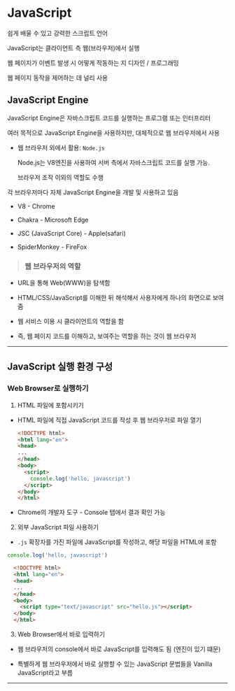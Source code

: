 # JavaScript

쉽게 배울 수 있고 강력한 스크립트 언어

JavaScript는 클라이언트 측 웹(브라우저)에서 실행

웹 페이지가 이벤트 발생 시 어떻게 작동하는 지 디자인 / 프로그래밍

웹 페이지 동작을 제어하는 데 널리 사용

## JavaScript Engine

JavaScript Engine은 자바스크립트 코드를 실행하는 프로그램 또는 인터프리터

여러 목적으로 JavaScript Engine을 사용하지만, 대체적으로 웹 브라우저에서 사용

  - 웹 브라우저 외에서 활용: `Node.js`

    Node.js는 V8엔진을 사용하여 서버 측에서 자바스크립트 코드를 실행 가능. 
    
    브라우저 조작 이외의 역할도 수행

각 브라우저마다 자체 JavaScript Engine을 개발 및 사용하고 있음

  - V8 - Chrome

  - Chakra - Microsoft Edge

  - JSC (JavaScript Core) - Apple(safari)

  - SpiderMonkey - FireFox

> ### 웹 브라우저의 역할

  - URL을 통해 Web(WWW)을 탐색함

  - HTML/CSS/JavaScript를 이해한 뒤 해석해서 사용자에게 하나의 화면으로 보여줌

  - 웹 서비스 이용 시 클라이언트의 역할을 함

  - 즉, 웹 페이지 코드를 이해하고, 보여주는 역할을 하는 것이 웹 브라우저

---

## JavaScript 실행 환경 구성

### Web Browser로 실행하기

1. HTML 파일에 포함시키기

  - HTML 파일에 직접 JavaScript 코드를 작성 후 웹 브라우저로 파일 열기

    ```html
    <!DOCTYPE html>
    <html lang="en">
    <head>
    ...
    </head>
    <body>
      <script>
        console.log('hello, javascript')
      </script>
    </body>
    </html>
    ```

  - Chrome의 개발자 도구 - Console 탭에서 결과 확인 가능

2. 외부 JavaScript 파일 사용하기

  - `.js` 확장자를 가진 파일에 JavaScript를 작성하고, 해당 파일을 HTML에 포함

  ```js
  console.log('hello, javascript')
  ```

  ```html
    <!DOCTYPE html>
    <html lang="en">
    <head>
    ...
    </head>
    <body>
      <script type="text/javascript" src="hello.js"></script>
    </body>
    </html>
  ```

3. Web Browser에서 바로 입력하기

  - 웹 브라우저의 console에서 바로 JavaScript를 입력해도 됨 (엔진이 있기 떄문)

- 특별하게 웹 브라우저에서 바로 실행할 수 있는 JavaScript 문법들을 Vanilla JavaScript라고 부름

---

